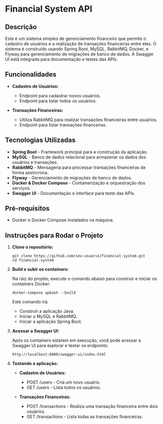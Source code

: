 # Financial System API

## Descrição

Este é um sistema simples de gerenciamento financeiro que permite o cadastro de usuários e a realização de transações financeiras entre eles. O sistema é construído usando Spring Boot, MySQL, RabbitMQ, Docker, e Flyway para gerenciamento de migrações de banco de dados. A Swagger UI está integrada para documentação e testes das APIs.

## Funcionalidades

- **Cadastro de Usuários:**
  - Endpoint para cadastrar novos usuários.
  - Endpoint para listar todos os usuários.

- **Transações Financeiras:**
  - Utiliza RabbitMQ para realizar transações financeiras entre usuários.
  - Endpoint para listar transações financeiras.

## Tecnologias Utilizadas

- **Spring Boot** - Framework principal para a construção da aplicação.
- **MySQL** - Banco de dados relacional para armazenar os dados dos usuários e transações.
- **RabbitMQ** - Mensageria para processar transações financeiras de forma assíncrona.
- **Flyway** - Gerenciamento de migrações de banco de dados.
- **Docker & Docker Compose** - Containerização e orquestração dos serviços.
- **Swagger UI** - Documentação e interface para teste das APIs.

## Pré-requisitos

- Docker e Docker Compose instalados na máquina.

## Instruções para Rodar o Projeto

1. **Clone o repositório:**

   ```
   git clone https://github.com/seu-usuario/financial-system.git
   cd financial-system
   ```

2. **Build e subir os containers:**

    Na raiz do projeto, execute o comando abaixo para construir e iniciar os containers Docker:

    ```
    docker-compose upbash --build
    ```
    
    Este comando irá:

    - Construir a aplicação Java.
    - Iniciar o MySQL e RabbitMQ.
    - Iniciar a aplicação Spring Boot.
    
3. **Acessar a Swagger UI:**

    Após os containers estarem em execução, você pode acessar a Swagger UI para explorar e testar os endpoints:
    
    ```
    http://localhost:8080/swagger-ui/index.html
    ```
    
4. **Testando a aplicação:**


    - **Cadastro de Usuários:**
    
        - POST /users - Cria um novo usuário.
        - GET /users - Lista todos os usuários.
    
    - **Transações Financeiras:**
    
        - POST /transactions - Realiza uma transação financeira entre dois usuários.
        - GET /transactions - Lista todas as transações financeiras.